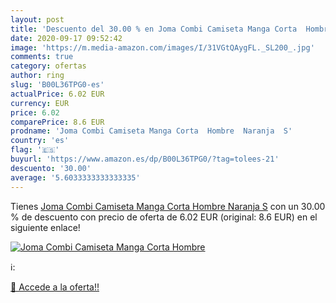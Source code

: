 ```yaml
---
layout: post
title: 'Descuento del 30.00 % en Joma Combi Camiseta Manga Corta  Hombre '
date: 2020-09-17 09:52:42
image: 'https://m.media-amazon.com/images/I/31VGtQAygFL._SL200_.jpg'
comments: true
category: ofertas
author: ring
slug: 'B00L36TPG0-es'
actualPrice: 6.02 EUR
currency: EUR
price: 6.02
comparePrice: 8.6 EUR
prodname: 'Joma Combi Camiseta Manga Corta  Hombre  Naranja  S'
country: 'es'
flag: '🇪🇸'
buyurl: 'https://www.amazon.es/dp/B00L36TPG0/?tag=tolees-21'
descuento: '30.00'
average: '5.6033333333333335'
---
```


Tienes [Joma Combi Camiseta Manga Corta  Hombre  Naranja  S](https://www.amazon.es/dp/B00L36TPG0/?tag=tolees-21) con un 30.00 % de descuento con precio de oferta de 6.02 EUR (original: 8.6 EUR) en el siguiente enlace!

[![Joma Combi Camiseta Manga Corta  Hombre ](https://m.media-amazon.com/images/I/31VGtQAygFL._SL200_.jpg)](https://www.amazon.es/dp/B00L36TPG0/?tag=tolees-21)

ℹ️:


[🛒 Accede a la oferta!!](https://www.amazon.es/dp/B00L36TPG0/?tag=tolees-21)
